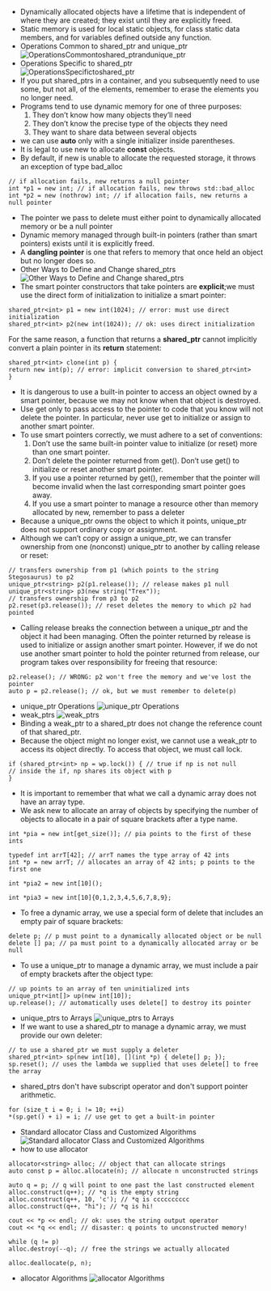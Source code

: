 - Dynamically allocated objects have a lifetime that is independent
of where they are created; they exist until they are explicitly freed.
- Static memory is used for local
static objects, for class static data members, and for variables defined outside any function.
- Operations Common to shared_ptr and unique_ptr
![OperationsCommontoshared_ptrandunique_ptr](https://github.com/zcenao21/Photo/blob/master/OperationsCommontoshared_ptrandunique_ptr.JPG?raw=true)
- Operations Specific to shared_ptr  
![OperationsSpecifictoshared_ptr](https://github.com/zcenao21/Photo/blob/master/OperationsSpecifictoshared_ptr.JPG?raw=true)
- If you put shared_ptrs in a container, and you subsequently need to use some, but not all, of the elements, remember to erase the elements you no longer need.
- Programs tend to use dynamic memory for one of three purposes:
  1. They don’t know how many objects they’ll need
  2. They don’t know the precise type of the objects they need
  3. They want to share data between several objects
- we can use **auto** only with a single initializer inside parentheses.
- It is legal to use new to allocate **const** objects.
- By default, if new is unable to allocate the requested storage, it throws an exception of type bad_alloc
```
// if allocation fails, new returns a null pointer
int *p1 = new int; // if allocation fails, new throws std::bad_alloc
int *p2 = new (nothrow) int; // if allocation fails, new returns a null pointer
```
- The pointer we pass to delete must either point to dynamically allocated memory or be a null pointer
- Dynamic memory managed through built-in pointers (rather than smart
pointers) exists until it is explicitly freed.
- A **dangling pointer** is one that refers to memory that once held an
object but no longer does so.
- Other Ways to Define and Change shared_ptrs
![Other Ways to Define and Change shared_ptrs](https://github.com/zcenao21/Photo/blob/master/Other%20Ways%20to%20Define%20and%20Change%20shared_ptrs.JPG?raw=true)
- The smart pointer constructors that take pointers are **explicit**;we must use the direct form of initialization to initialize a smart pointer:
```
shared_ptr<int> p1 = new int(1024); // error: must use direct initialization
shared_ptr<int> p2(new int(1024)); // ok: uses direct initialization
```
For the same reason, a function that returns a **shared_ptr** cannot implicitly convert a plain pointer in its **return** statement:
```
shared_ptr<int> clone(int p) {
return new int(p); // error: implicit conversion to shared_ptr<int>
}
```
- It is dangerous to use a built-in pointer to access an object owned by a
smart pointer, because we may not know when that object is destroyed.
- Use get only to pass access to the pointer to code that you know will not
delete the pointer. In particular, never use get to initialize or assign to
another smart pointer.
- To use smart pointers
correctly, we must adhere to a set of conventions:  
  1. Don’t use the same built-in pointer value to initialize (or reset) more than one smart pointer.
  2. Don’t delete the pointer returned from get().
  Don’t use get() to initialize or reset another smart pointer.
  3. If you use a pointer returned by get(), remember that the pointer will become invalid when the last corresponding smart pointer goes away.
  4. If you use a smart pointer to manage a resource other than memory allocated by new, remember to pass a deleter
- Because a unique_ptr owns the object to which it points, unique_ptr does not
support ordinary copy or assignment.
- Although we can’t copy or assign a unique_ptr, we can transfer ownership from one (nonconst) unique_ptr to another by calling release or reset:
```
// transfers ownership from p1 (which points to the string Stegosaurus) to p2
unique_ptr<string> p2(p1.release()); // release makes p1 null
unique_ptr<string> p3(new string("Trex"));
// transfers ownership from p3 to p2
p2.reset(p3.release()); // reset deletes the memory to which p2 had
pointed
```
- Calling release breaks the connection between a unique_ptr and the object it
had been managing. Often the pointer returned by release is used to initialize or assign another smart pointer. However, if we do not use
another smart pointer to hold the pointer returned from release, our program takes over responsibility for freeing that resource:
```
p2.release(); // WRONG: p2 won't free the memory and we've lost the pointer
auto p = p2.release(); // ok, but we must remember to delete(p)
```
- unique_ptr Operations
![unique_ptr Operations](https://github.com/zcenao21/Photo/blob/master/unique_ptr%20Operations.JPG?raw=true)
- weak_ptrs
![weak_ptrs](https://github.com/zcenao21/Photo/blob/master/weak_ptrs.JPG?raw=true)
- Binding a weak_ptr to a shared_ptr does not change the reference count of that shared_ptr.
- Because the object might no longer exist, we cannot use a weak_ptr to access its object directly. To access that object, we must call lock.
```
if (shared_ptr<int> np = wp.lock()) { // true if np is not null
// inside the if, np shares its object with p
}
```
- It is important to remember that what we call a dynamic array does not have
an array type.
- We ask new to allocate an array of objects by specifying the number of objects to
allocate in a pair of square brackets after a type name.
```
int *pia = new int[get_size()]; // pia points to the first of these ints
```
```
typedef int arrT[42]; // arrT names the type array of 42 ints
int *p = new arrT; // allocates an array of 42 ints; p points to the first one
```
```
int *pia2 = new int[10]();
```
```
int *pia3 = new int[10]{0,1,2,3,4,5,6,7,8,9};
```
- To free a dynamic array, we use a special form of delete that includes an empty pair
of square brackets:
```
delete p; // p must point to a dynamically allocated object or be null
delete [] pa; // pa must point to a dynamically allocated array or be null
```
- To use a unique_ptr to manage a dynamic array, we must include a pair of
empty brackets after the object type:
```
// up points to an array of ten uninitialized ints
unique_ptr<int[]> up(new int[10]);
up.release(); // automatically uses delete[] to destroy its pointer
```
- unique_ptrs to Arrays
![unique_ptrs to Arrays](https://github.com/zcenao21/Photo/blob/master/unique_ptrs%20to%20Arrays.JPG?raw=true)
- If we want to use a shared_ptr to manage a dynamic array, we
must provide our own deleter:
```
// to use a shared_ptr we must supply a deleter
shared_ptr<int> sp(new int[10], [](int *p) { delete[] p; });
sp.reset(); // uses the lambda we supplied that uses delete[] to free the array
```
-  shared_ptrs don't have subscript operator and don't support pointer arithmetic.
```
for (size_t i = 0; i != 10; ++i)
*(sp.get() + i) = i; // use get to get a built-in pointer
```
- Standard allocator Class and Customized Algorithms
![Standard allocator Class and Customized Algorithms](https://github.com/zcenao21/Photo/blob/master/Standard%20allocator%20Class%20and%20Customized%20Algorithms.JPG?raw=true)
- how to use allocator
```
allocator<string> alloc; // object that can allocate strings
auto const p = alloc.allocate(n); // allocate n unconstructed strings
```
```
auto q = p; // q will point to one past the last constructed element
alloc.construct(q++); // *q is the empty string
alloc.construct(q++, 10, 'c'); // *q is cccccccccc
alloc.construct(q++, "hi"); // *q is hi!
```
```
cout << *p << endl; // ok: uses the string output operator
cout << *q << endl; // disaster: q points to unconstructed memory!
```
```
while (q != p)
alloc.destroy(--q); // free the strings we actually allocated
```
```
alloc.deallocate(p, n);
```
- allocator Algorithms
![allocator Algorithms](https://github.com/zcenao21/Photo/blob/master/allocator%20Algorithms.JPG?raw=true)
 
